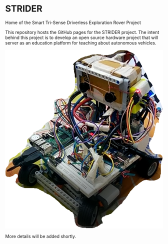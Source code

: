 # STRIDER
Home of the Smart Tri-Sense Driverless Exploration Rover Project

This repository hosts the GitHub pages for the STRIDER project.
The intent behind this project is to develop an open source hardware project
that will server as an education platform for teaching about autonomous vehicles.

![strider.PNG](strider.PNG)

More details will be added shortly.
